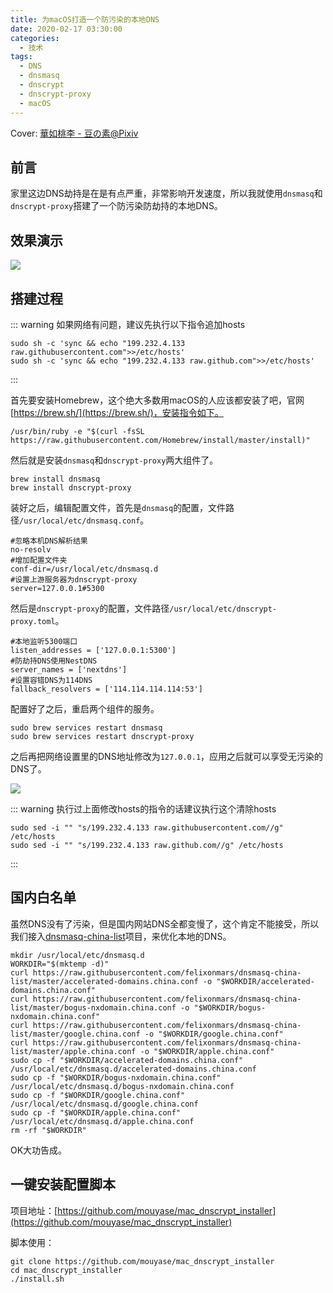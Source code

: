 ```yaml
---
title: 为macOS打造一个防污染的本地DNS
date: 2020-02-17 03:30:00
categories: 
  - 技术
tags: 
  - DNS
  - dnsmasq
  - dnscrypt
  - dnscrypt-proxy
  - macOS
---
```



Cover: [華如桃李 - 豆の素@Pixiv](https://www.pixiv.net/artworks/79500654)

## 前言

家里这边DNS劫持是在是有点严重，非常影响开发速度，所以我就使用`dnsmasq`和`dnscrypt-proxy`搭建了一个防污染防劫持的本地DNS。

## 效果演示

![](https://cdn.jsdelivr.net/gh/mouyase/Yojigen.Tech@gh-pages/assets/28/1.jpg)

## 搭建过程

::: warning
如果网络有问题，建议先执行以下指令追加hosts
```shell
sudo sh -c 'sync && echo "199.232.4.133 raw.githubusercontent.com">>/etc/hosts'
sudo sh -c 'sync && echo "199.232.4.133 raw.github.com">>/etc/hosts'
```
:::


首先要安装Homebrew，这个绝大多数用macOS的人应该都安装了吧，官网[https://brew.sh/](https://brew.sh/)，安装指令如下。

```shell
/usr/bin/ruby -e "$(curl -fsSL https://raw.githubusercontent.com/Homebrew/install/master/install)"
```

然后就是安装`dnsmasq`和`dnscrypt-proxy`两大组件了。

```shell
brew install dnsmasq
brew install dnscrypt-proxy
```

装好之后，编辑配置文件，首先是`dnsmasq`的配置，文件路径`/usr/local/etc/dnsmasq.conf`。

```shell
#忽略本机DNS解析结果
no-resolv
#增加配置文件夹
conf-dir=/usr/local/etc/dnsmasq.d
#设置上游服务器为dnscrypt-proxy
server=127.0.0.1#5300
```

然后是`dnscrypt-proxy`的配置，文件路径`/usr/local/etc/dnscrypt-proxy.toml`。

```shell
#本地监听5300端口
listen_addresses = ['127.0.0.1:5300']
#防劫持DNS使用NestDNS
server_names = ['nextdns']
#设置容错DNS为114DNS
fallback_resolvers = ['114.114.114.114:53']
```

配置好了之后，重启两个组件的服务。

```shell
sudo brew services restart dnsmasq
sudo brew services restart dnscrypt-proxy
```

之后再把网络设置里的DNS地址修改为`127.0.0.1`，应用之后就可以享受无污染的DNS了。

![](https://cdn.jsdelivr.net/gh/mouyase/Yojigen.Tech@gh-pages/assets/28/2.jpg)

::: warning
执行过上面修改hosts的指令的话建议执行这个清除hosts
```shell
sudo sed -i "" "s/199.232.4.133 raw.githubusercontent.com//g" /etc/hosts
sudo sed -i "" "s/199.232.4.133 raw.github.com//g" /etc/hosts
```
:::

## 国内白名单

虽然DNS没有了污染，但是国内网站DNS全都变慢了，这个肯定不能接受，所以我们接入[dnsmasq-china-list](https://github.com/felixonmars/dnsmasq-china-list)项目，来优化本地的DNS。

```shell
mkdir /usr/local/etc/dnsmasq.d
WORKDIR="$(mktemp -d)"
curl https://raw.githubusercontent.com/felixonmars/dnsmasq-china-list/master/accelerated-domains.china.conf -o "$WORKDIR/accelerated-domains.china.conf"
curl https://raw.githubusercontent.com/felixonmars/dnsmasq-china-list/master/bogus-nxdomain.china.conf -o "$WORKDIR/bogus-nxdomain.china.conf"
curl https://raw.githubusercontent.com/felixonmars/dnsmasq-china-list/master/google.china.conf -o "$WORKDIR/google.china.conf"
curl https://raw.githubusercontent.com/felixonmars/dnsmasq-china-list/master/apple.china.conf -o "$WORKDIR/apple.china.conf"
sudo cp -f "$WORKDIR/accelerated-domains.china.conf" /usr/local/etc/dnsmasq.d/accelerated-domains.china.conf
sudo cp -f "$WORKDIR/bogus-nxdomain.china.conf" /usr/local/etc/dnsmasq.d/bogus-nxdomain.china.conf
sudo cp -f "$WORKDIR/google.china.conf" /usr/local/etc/dnsmasq.d/google.china.conf
sudo cp -f "$WORKDIR/apple.china.conf" /usr/local/etc/dnsmasq.d/apple.china.conf
rm -rf "$WORKDIR"
```

OK大功告成。

## 一键安装配置脚本

项目地址：[https://github.com/mouyase/mac_dnscrypt_installer](https://github.com/mouyase/mac_dnscrypt_installer)

脚本使用：

```shell
git clone https://github.com/mouyase/mac_dnscrypt_installer
cd mac_dnscrypt_installer
./install.sh
```
